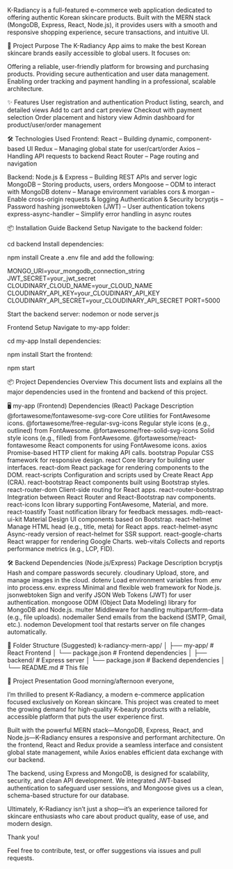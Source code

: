 K-Radiancy is a full-featured e-commerce web application dedicated to offering authentic Korean skincare products. Built with the MERN stack (MongoDB, Express, React, Node.js), it provides users with a smooth and responsive shopping experience, secure transactions, and intuitive UI.

🎯 Project Purpose
The K-Radiancy App aims to make the best Korean skincare brands easily accessible to global users. It focuses on:

Offering a reliable, user-friendly platform for browsing and purchasing products.
Providing secure authentication and user data management.
Enabling order tracking and payment handling in a professional, scalable architecture.

✨ Features
User registration and authentication
Product listing, search, and detailed views
Add to cart and cart preview
Checkout with payment selection
Order placement and history view
Admin dashboard for product/user/order management

🛠️ Technologies Used
Frontend:
React – Building dynamic, component-based UI
Redux – Managing global state for user/cart/order
Axios – Handling API requests to backend
React Router – Page routing and navigation

Backend:
Node.js & Express – Building REST APIs and server logic
MongoDB – Storing products, users, orders
Mongoose – ODM to interact with MongoDB
dotenv – Manage environment variables
cors & morgan – Enable cross-origin requests & logging
Authentication & Security
bcryptjs – Password hashing
jsonwebtoken (JWT) – User authentication tokens
express-async-handler – Simplify error handling in async routes

📦 Installation Guide
Backend Setup
Navigate to the backend folder:

cd backend
Install dependencies:

npm install
Create a .env file and add the following:

MONGO_URI=your_mongodb_connection_string
JWT_SECRET=your_jwt_secret
CLOUDINARY_CLOUD_NAME=your_CLOUD_NAME
CLOUDINARY_API_KEY=your_CLOUDINARY_API_KEY
CLOUDINARY_API_SECRET=your_CLOUDINARY_API_SECRET
PORT=5000

Start the backend server:
nodemon  or node server.js

Frontend Setup
Navigate to my-app folder:

cd my-app
Install dependencies:

npm install
Start the frontend:

npm start

📦 Project Dependencies Overview
This document lists and explains all the major dependencies used in the frontend and backend of this project.

🖥️ my-app (Frontend) Dependencies (React)
Package	Description
@fortawesome/fontawesome-svg-core	Core utilities for FontAwesome icons.
@fortawesome/free-regular-svg-icons	Regular style icons (e.g., outlined) from FontAwesome.
@fortawesome/free-solid-svg-icons	Solid style icons (e.g., filled) from FontAwesome.
@fortawesome/react-fontawesome	React components for using FontAwesome icons.
axios	Promise-based HTTP client for making API calls.
bootstrap	Popular CSS framework for responsive design.
react	Core library for building user interfaces.
react-dom	React package for rendering components to the DOM.
react-scripts	Configuration and scripts used by Create React App (CRA).
react-bootstrap	React components built using Bootstrap styles.
react-router-dom	Client-side routing for React apps.
react-router-bootstrap	Integration between React Router and React-Bootstrap nav components.
react-icons	Icon library supporting FontAwesome, Material, and more.
react-toastify	Toast notification library for feedback messages.
mdb-react-ui-kit	Material Design UI components based on Bootstrap.
react-helmet	Manage HTML head (e.g., title, meta) for React apps.
react-helmet-async	Async-ready version of react-helmet for SSR support.
react-google-charts	React wrapper for rendering Google Charts.
web-vitals	Collects and reports performance metrics (e.g., LCP, FID).

🛠️ Backend Dependencies (Node.js/Express)
Package	Description
bcryptjs	Hash and compare passwords securely.
cloudinary	Upload, store, and manage images in the cloud.
dotenv	Load environment variables from .env into process.env.
express	Minimal and flexible web framework for Node.js.
jsonwebtoken	Sign and verify JSON Web Tokens (JWT) for user authentication.
mongoose	ODM (Object Data Modeling) library for MongoDB and Node.js.
multer	Middleware for handling multipart/form-data (e.g., file uploads).
nodemailer	Send emails from the backend (SMTP, Gmail, etc.).
nodemon	Development tool that restarts server on file changes automatically.

📁 Folder Structure (Suggested)
k-radiancy-mern-app/ │ ├── my-app/ # React Frontend │ └── package.json # Frontend dependencies │ ├── backend/ # Express server │ └── package.json # Backend dependencies │ └── README.md # This file

📢 Project Presentation
Good morning/afternoon everyone,

I’m thrilled to present K-Radiancy, a modern e-commerce application focused exclusively on Korean skincare. This project was created to meet the growing demand for high-quality K-beauty products with a reliable, accessible platform that puts the user experience first.

Built with the powerful MERN stack—MongoDB, Express, React, and Node.js—K-Radiancy ensures a responsive and performant architecture. On the frontend, React and Redux provide a seamless interface and consistent global state management, while Axios enables efficient data exchange with our backend.

The backend, using Express and MongoDB, is designed for scalability, security, and clean API development. We integrated JWT-based authentication to safeguard user sessions, and Mongoose gives us a clean, schema-based structure for our database.

Ultimately, K-Radiancy isn’t just a shop—it’s an experience tailored for skincare enthusiasts who care about product quality, ease of use, and modern design.

Thank you!

Feel free to contribute, test, or offer suggestions via issues and pull requests.
